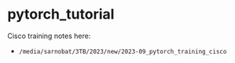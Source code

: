 # pytorch_tutorial

Cisco training notes here:
* `/media/sarnobat/3TB/2023/new/2023-09_pytorch_training_cisco`
